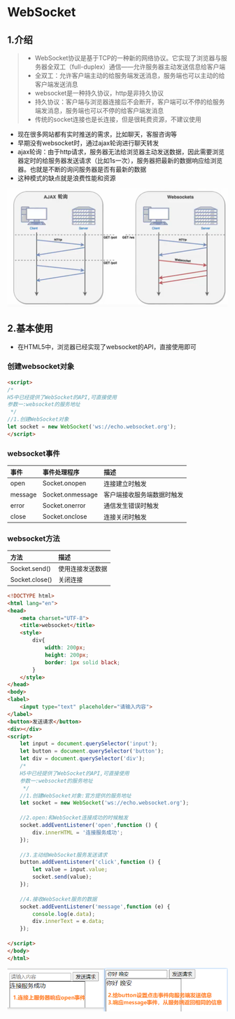# WebSocket

## 1.介绍

>- WebSocket协议是基于TCP的一种新的网络协议。它实现了浏览器与服务器全双工（full-duplex）通信——允许服务器主动发送信息给客户端
>- 全双工：允许客户端主动的给服务端发送消息，服务端也可以主动的给客户端发送消息
>- websocket是一种持久协议，http是非持久协议
>- 持久协议：客户端与浏览器连接后不会断开，客户端可以不停的给服务端发消息，服务端也可以不停的给客户端发消息
>- 传统的socket连接也是长连接，但是很耗费资源，不建议使用

- 现在很多网站都有实时推送的需求，比如聊天，客服咨询等
- 早期没有websocket时，通过ajax轮询进行聊天转发
- ajax轮询：由于http请求，服务器无法给浏览器主动发送数据，因此需要浏览器定时的给服务器发送请求（比如1s一次），服务器把最新的数据响应给浏览器。也就是不断的询问服务器是否有最新的数据
- 这种模式的缺点就是浪费性能和资源

![image-20200713015818067](图片.assets/image-20200713015818067.png)

## 2.基本使用

- 在HTML5中，浏览器已经实现了websocket的API，直接使用即可

### 创建websocket对象

```html
<script>
/*
H5中已经提供了WebSocket的API,可直接使用
参数一:websocket的服务地址
 */
//1.创建WebSocket对象
let socket = new WebSocket('ws://echo.websocket.org');
</script>
```

### websocket事件

| 事件    | 事件处理程序     | 描述                       |
| :------ | :--------------- | :------------------------- |
| open    | Socket.onopen    | 连接建立时触发             |
| message | Socket.onmessage | 客户端接收服务端数据时触发 |
| error   | Socket.onerror   | 通信发生错误时触发         |
| close   | Socket.onclose   | 连接关闭时触发             |

### websocket方法

| 方法           | 描述             |
| :------------- | :--------------- |
| Socket.send()  | 使用连接发送数据 |
| Socket.close() | 关闭连接         |

```html
<!DOCTYPE html>
<html lang="en">
<head>
    <meta charset="UTF-8">
    <title>websocket</title>
    <style>
        div{
            width: 200px;
            height: 200px;
            border: 1px solid black;
        }
    </style>
</head>
<body>
<label>
    <input type="text" placeholder="请输入内容">
</label>
<button>发送请求</button>
<div></div>
<script>
    let input = document.querySelector('input');
    let button = document.querySelector('button');
    let div = document.querySelector('div');
    /*
    H5中已经提供了WebSocket的API,可直接使用
    参数一:websocket的服务地址
     */
    //1.创建WebSocket对象:官方提供的服务地址
    let socket = new WebSocket('ws://echo.websocket.org');

    //2.open:和WebSocket连接成功的时候触发
    socket.addEventListener('open',function () {
        div.innerHTML = '连接服务成功';
    });

    //3.主动给WebSocket服务发送请求
    button.addEventListener('click',function () {
        let value = input.value;
        socket.send(value);
    });

    //4.接收WebSocket服务的数据
    socket.addEventListener('message',function (e) {
        console.log(e.data);
        div.innerText = e.data;
    });

</script>
</body>
</html>
```

![image-20200713025201062](图片.assets/image-20200713025201062.png)